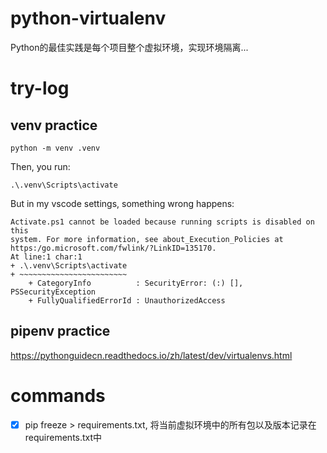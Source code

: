 # python-virtualenv
Python的最佳实践是每个项目整个虚拟环境，实现环境隔离...
# try-log
## venv practice
```
python -m venv .venv
```
Then, you run:
```
.\.venv\Scripts\activate
```
But in my vscode settings, something wrong happens:
```
Activate.ps1 cannot be loaded because running scripts is disabled on this
system. For more information, see about_Execution_Policies at https:/go.microsoft.com/fwlink/?LinkID=135170.
At line:1 char:1
+ .\.venv\Scripts\activate
+ ~~~~~~~~~~~~~~~~~~~~~~~~
    + CategoryInfo          : SecurityError: (:) [], PSSecurityException
    + FullyQualifiedErrorId : UnauthorizedAccess
```
## pipenv practice
https://pythonguidecn.readthedocs.io/zh/latest/dev/virtualenvs.html
# commands
- [x] pip freeze > requirements.txt, 将当前虚拟环境中的所有包以及版本记录在requirements.txt中

